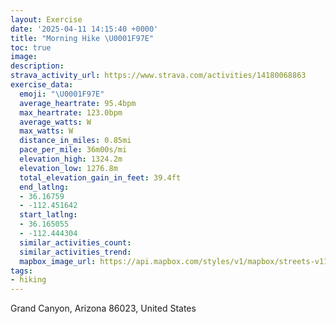 ```yaml
---
layout: Exercise
date: '2025-04-11 14:15:40 +0000'
title: "Morning Hike \U0001F97E"
toc: true
image:
description:
strava_activity_url: https://www.strava.com/activities/14180068863
exercise_data:
  emoji: "\U0001F97E"
  average_heartrate: 95.4bpm
  max_heartrate: 123.0bpm
  average_watts: W
  max_watts: W
  distance_in_miles: 0.85mi
  pace_per_mile: 36m00s/mi
  elevation_high: 1324.2m
  elevation_low: 1276.8m
  total_elevation_gain_in_feet: 39.4ft
  end_latlng:
  - 36.16759
  - -112.451642
  start_latlng:
  - 36.165055
  - -112.444304
  similar_activities_count:
  similar_activities_trend:
  mapbox_image_url: https://api.mapbox.com/styles/v1/mapbox/streets-v11/static/path-5+787af2-1.0(%7Btv%7BE%60aimTFr%40Qh%40E%3FCJIRC%60%40IXDH%40N%40B%3FE%40HXXF%40JH%3F%40HHB%3F%3FFBALHBEAR%3FB%40%3FC%40DD%3Fl%40EXI%3FAFI%40GV%40AECYFq%40j%40QFYDG%3FYHw%40%60%40KP%3Fr%40B%5EABKH),pin-s-s+e5b22e(-112.44577,36.16606),pin-s-f+89ae00(-112.44896,36.167159999999996)/auto/800x800?access_token=pk.eyJ1Ijoiam9zaGJlY2ttYW4iLCJhIjoiY205eWR2aDd1MWZ6djJrbXc4a3M0bWZleiJ9.XiG9OWkNcZk2QzjJbxLB4A
tags:
- hiking
---
```




Grand Canyon, Arizona 86023, United States

